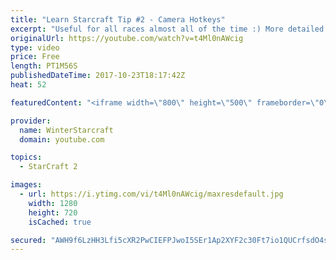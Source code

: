 ```yaml
---
title: "Learn Starcraft Tip #2 - Camera Hotkeys"
excerpt: "Useful for all races almost all of the time :) More detailed guides/tutorials under the learn to play starcraft playlist."
originalUrl: https://youtube.com/watch?v=t4Ml0nAWcig
type: video
price: Free
length: PT1M56S
publishedDateTime: 2017-10-23T18:17:42Z
heat: 52

featuredContent: "<iframe width=\"800\" height=\"500\" frameborder=\"0\" src=\"https://www.youtube.com/embed/t4Ml0nAWcig\" allow=\"accelerometer; autoplay; encrypted-media; gyroscope; picture-in-picture\" allowfullscreen></iframe>"

provider:
  name: WinterStarcraft
  domain: youtube.com

topics:
  - StarCraft 2

images:
  - url: https://i.ytimg.com/vi/t4Ml0nAWcig/maxresdefault.jpg
    width: 1280
    height: 720
    isCached: true

secured: "AWH9f6LzHH3Lfi5cXR2PwCIEFPJwoI5SEr1Ap2XYF2c30Ft7io1QUCrfsdO4sJGVM22iZhDO+GlxJj+u+kH7a8eiUWrHsEY5TRU6tP2fEw2wxJPUmKUlsSsjSybWIjhj28YO1/2gCIxsOw6wCrUUH3EE2eWIm/JpOKFwAGdd5072jCBnwg37JjlqVL1SaskonkN3mhteUyxRsWi8dvZBx338aWXgXk/4LQDxlwi7wJFFE7XYP+dHNm1SZQZR+yuaEEPsXuJNvqvGCPn6JzVnlBEOrAXzY4G6q0+seMdtaiXILyjEnmSfC7jDPmmY0FqqPJd+3pNdOY7IZH/7CKnSm2aB/UdY3WSJ2B9V26A3wwsPKZRf0QQyWack2hRsvMwCFsy5iFV5Vu0T2G0GIKpJ6enD9PUHYg3/EvMzlMip8fo=;7ZpdojAVZ5EroUMq8HmSrQ=="
---
```


